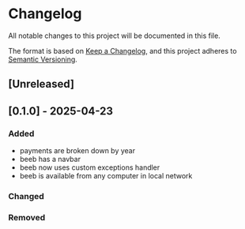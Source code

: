 # Changelog
All notable changes to this project will be documented in this file.

The format is based on [Keep a Changelog](https://keepachangelog.com/en/1.0.0/),
and this project adheres to [Semantic Versioning](https://semver.org/spec/v2.0.0.html).

## [Unreleased]

## [0.1.0] - 2025-04-23
### Added
- payments are broken down by year
- beeb has a navbar
- beeb now uses custom exceptions handler
- beeb is available from any computer in local network



### Changed


### Removed
